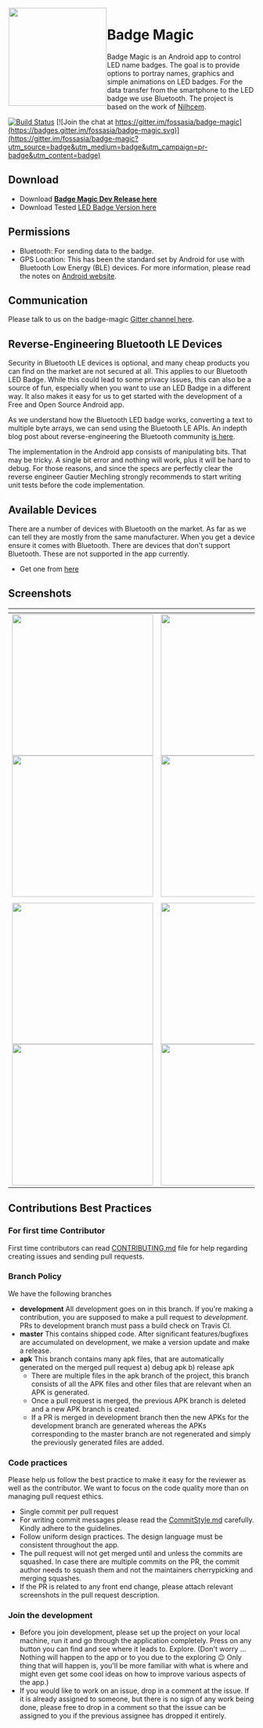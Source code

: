 <img height='200px' src="https://user-images.githubusercontent.com/11988517/56077705-ee242a00-5dfc-11e9-943c-06fe7e13a57e.png" align="left" hspace="1" vspace="1">

# Badge Magic
Badge Magic is an Android app to control LED name badges. The goal is to provide options to portray names, graphics and simple animations on LED badges. For the data transfer from the smartphone to the LED badge we use Bluetooth. The project is based on the work of [Nilhcem](https://github.com/Nilhcem).




[![Build Status](https://travis-ci.org/fossasia/badge-magic-android.svg?branch=development)](https://travis-ci.org/fossasia/badge-magic-android)
[![Join the chat at https://gitter.im/fossasia/badge-magic](https://badges.gitter.im/fossasia/badge-magic.svg)](https://gitter.im/fossasia/badge-magic?utm_source=badge&utm_medium=badge&utm_campaign=pr-badge&utm_content=badge)

## Download

* Download **[Badge Magic Dev Release here](https://github.com/fossasia/badge-magic-android/blob/apk/badge-magic-dev-release.apk)**
* Download Tested [LED Badge Version here](https://github.com/fossasia/badge-magic-android/blob/apk/LED-badge-dev.apk)

## Permissions
* Bluetooth: For sending data to the badge.
* GPS Location: This has been the standard set by Android for use with Bluetooth Low Energy (BLE) devices. For more information, please read the notes on [Android website](https://source.android.com/devices/bluetooth/ble).

## Communication

Please talk to us on the badge-magic [Gitter channel here](https://gitter.im/fossasia/badge-magic).

## Reverse-Engineering Bluetooth LE Devices

Security in Bluetooth LE devices is optional, and many cheap products you can find on the market are not secured at all. This applies to our Bluetooth LED Badge. While this could lead to some privacy issues, this can also be a source of fun, especially when you want to use an LED Badge in a different way. It also makes it easy for us to get started with the development of a Free and Open Source Android app. 

As we understand how the Bluetooth LED badge works, converting a text to multiple byte arrays, we can send using the Bluetooth LE APIs. An indepth blog post about reverse-engineering the Bluetooth community [is here](http://nilhcem.com/iot/reverse-engineering-bluetooth-led-name-badge). 

The implementation in the Android app consists of manipulating bits. That may be tricky. A single bit error and nothing will work, plus it will be hard to debug. For those reasons, and since the specs are perfectly clear the reverse engineer Gautier Mechling strongly recommends to start writing unit tests before the code implementation. 

## Available Devices

There are a number of devices with Bluetooth on the market. As far as we can tell they are mostly from the same manufacturer. When you get a device ensure it comes with Bluetooth. There are devices that don't support Bluetooth. These are not supported in the app currently.
* Get one from [here](https://sg.pslab.io/product/led-badge/)

## Screenshots

| <!-- -->    | <!-- -->    | <!-- -->    |
|-------------|-------------|-------------|
| <img src="https://user-images.githubusercontent.com/41234408/56266647-5c713100-610a-11e9-805b-25fd2ea41229.png" width="288" /><img src="https://user-images.githubusercontent.com/41234408/56267288-0e5d2d00-610c-11e9-9282-e88e78804f99.png" width="288" /> | <img src="https://user-images.githubusercontent.com/41234408/56267047-592a7500-610b-11e9-9947-5ce4edcdb66a.png" width="288" /> <img src="https://user-images.githubusercontent.com/41234408/56267345-26cd4780-610c-11e9-944c-dcf345c55256.png" width="288" /> | <img src="https://user-images.githubusercontent.com/41234408/56267095-7a8b6100-610b-11e9-82a0-c7e1854a7474.png" width="288" /> <img src="https://user-images.githubusercontent.com/41234408/56267380-48c6ca00-610c-11e9-885e-a57f98346ecb.png" width="288" /> |
| <!-- -->    | <!-- -->    | <!-- -->    |
| <img src="https://user-images.githubusercontent.com/41234408/56267426-6d22a680-610c-11e9-885b-c05ed0e24c6b.png" width="288" /> <img src="https://user-images.githubusercontent.com/41234408/56267536-b672f600-610c-11e9-958b-d84616380491.png" width="288" /> | <img src="https://user-images.githubusercontent.com/41234408/56267429-6f850080-610c-11e9-89c8-3d94895882a7.png" width="288" /> <img src="https://user-images.githubusercontent.com/41234408/56267562-cb4f8980-610c-11e9-8ef7-5d831851b001.png" width="288" /> | <img src="https://user-images.githubusercontent.com/41234408/56267440-71e75a80-610c-11e9-9b5d-540cff0011a3.png" width="288" /> <img src="https://user-images.githubusercontent.com/41234408/56267566-cd194d00-610c-11e9-9e08-f6caed71c318.png" width="288" /> |

## Contributions Best Practices

### For first time Contributor

First time contributors can read [CONTRIBUTING.md](CONTRIBUTING.md) file for help regarding creating issues and sending pull requests.

### Branch Policy

We have the following branches

 * **development** All development goes on in this branch. If you're making a contribution, you are supposed to make a pull request to _development_. PRs to development branch must pass a build check on Travis CI.
 * **master** This contains shipped code. After significant features/bugfixes are accumulated on development, we make a version update and make a release.
 * **apk** This branch contains many apk files, that are automatically generated on the merged pull request a) debug apk b) release apk
    - There are multiple files in the apk branch of the project, this branch consists of all the APK files and other files that are relevant when an APK is generated.
    - Once a pull request is merged, the previous APK branch is deleted and a new APK branch is created.
    - If a PR is merged in development branch then the new APKs for the development branch are generated whereas the APKs corresponding to the master branch are not regenerated and simply the previously generated files are added.

### Code practices

Please help us follow the best practice to make it easy for the reviewer as well as the contributor. We want to focus on the code quality more than on managing pull request ethics.

 * Single commit per pull request
 * For writing commit messages please read the [CommitStyle.md](docs/commitStyle.md) carefully. Kindly adhere to the guidelines.
 * Follow uniform design practices. The design language must be consistent throughout the app.
 * The pull request will not get merged until and unless the commits are squashed. In case there are multiple commits on the PR, the commit author needs to squash them and not the maintainers cherrypicking and merging squashes.
 * If the PR is related to any front end change, please attach relevant screenshots in the pull request description.

### Join the development

* Before you join development, please set up the project on your local machine, run it and go through the application completely. Press on any button you can find and see where it leads to. Explore. (Don't worry ... Nothing will happen to the app or to you due to the exploring :wink: Only thing that will happen is, you'll be more familiar with what is where and might even get some cool ideas on how to improve various aspects of the app.)
* If you would like to work on an issue, drop in a comment at the issue. If it is already assigned to someone, but there is no sign of any work being done, please free to drop in a comment so that the issue can be assigned to you if the previous assignee has dropped it entirely.
